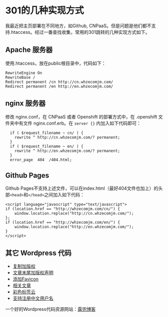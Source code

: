 # 301的几种实现方式

我最近把主页部署在不同地方，如Github, CNPaaS。但是问题是他们都不支持.htaccess。经过一番查找收集，常用的301跳转的几种实现方式如下。

## Apache 服务器

使用.htaccess，放在public根目录中，代码如下：

```
RewriteEngine On
RewriteBase /
Redirect permanent /cn http://cn.whzecomjm.com/
Redirect permanent /en http://en.whzecomjm.com/
```

## nginx 服务器

修改 nginx.conf，在 CNPaaS 或者 Openshift 的部署方式中，在 .openshift 文件夹中有文件 nginx.conf.erb。在 `server {}` 内加入如下代码即可：

```
  if ( $request_filename ~ cn/ ) {
    rewrite ^ http://cn.whzecomjm.com/? permanent;
  }
  if ( $request_filename ~ en/ ) {
    rewrite ^ http://en.whzecomjm.com/? permanent;
  }
  error_page  404  /404.html;
```

## Github Pages

Github Pages不支持上述文件，可以在index.html（最好404文件也加上）的头部`<head>`和`</head>`之间加入如下代码：

```
<script language="javascript" type="text/javascript">
if (location.href == "http://whzecomjm.com/cn/") {
	window.location.replace("http://cn.whzecomjm.com/");
};
if (location.href == "http://whzecomjm.com/en/") {
	window.location.replace("http://en.whzecomjm.com/");
}
</script>
```

## 其它 Wordpress 代码

- [复制加版权](http://www.williamlong.info/archives/1184.html)
- [文章末尾加版权声明](http://www.podaoguxing.com/147.html)
- [添加Favicon](http://www.wpbeginner.com/wp-tutorials/how-to-add-a-favicon-to-your-wordpress-blog/)
- [相关文章](http://www.ludou.org/how-to-generate-related-posts-in-wordpress.html)
- [彩色标签云](http://www.wpdaxue.com/wp-tag-cloud.html)
- [支持注册中文用户名](http://www.ludou.org/wordpress-allowing-chinese-in-registration.html)

一个好的Wordpress代码资源网站：[露兜博客](http://www.ludou.org/category/wordpress)